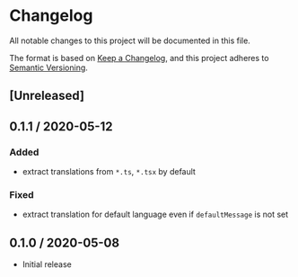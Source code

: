 # Changelog
All notable changes to this project will be documented in this file.

The format is based on [Keep a Changelog](https://keepachangelog.com/en/1.0.0/),
and this project adheres to [Semantic Versioning](https://semver.org/spec/v2.0.0.html).

## [Unreleased]

## 0.1.1 / 2020-05-12

### Added

* extract translations from `*.ts`, `*.tsx` by default

### Fixed

* extract translation for default language even if `defaultMessage` is not set

## 0.1.0 / 2020-05-08

* Initial release
